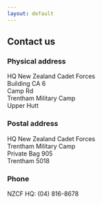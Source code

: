 ```yaml
---
layout: default
---
```


## Contact us

### Physical address
HQ New Zealand Cadet Forces  
Building CA 6  
Camp Rd  
Trentham Military Camp  
Upper Hutt  

### Postal address
HQ New Zealand Cadet Forces  
Trentham Military Camp  
Private Bag 905  
Trentham 5018

### Phone
NZCF HQ: (04) 816-8678